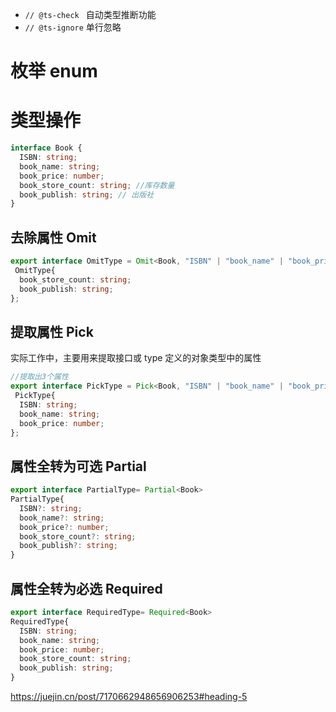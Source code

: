 - `// @ts-check ` 自动类型推断功能
- `// @ts-ignore`  单行忽略

# 枚举 enum
# 类型操作
```ts
interface Book {
  ISBN: string;
  book_name: string;
  book_price: number;
  book_store_count: string; //库存数量
  book_publish: string; // 出版社
}
```

## 去除属性 Omit

```ts
export interface OmitType = Omit<Book, "ISBN" | "book_name" | "book_price">;
 OmitType{
  book_store_count: string;
  book_publish: string; 
};
```

## 提取属性 Pick

实际工作中，主要用来提取接口或 type 定义的对象类型中的属性
```ts
//提取出3个属性
export interface PickType = Pick<Book, "ISBN" | "book_name" | "book_price">;
 PickType{
  ISBN: string;
  book_name: string;
  book_price: number;
};
```

## 属性全转为可选 Partial

```typescript
export interface PartialType= Partial<Book>
PartialType{
  ISBN?: string;
  book_name?: string;
  book_price?: number;
  book_store_count?: string;
  book_publish?: string; 
}
```

## 属性全转为必选 Required

```typescript
export interface RequiredType= Required<Book>
RequiredType{
  ISBN: string;
  book_name: string;
  book_price: number;
  book_store_count: string;
  book_publish: string; 
}
```


https://juejin.cn/post/7170662948656906253#heading-5